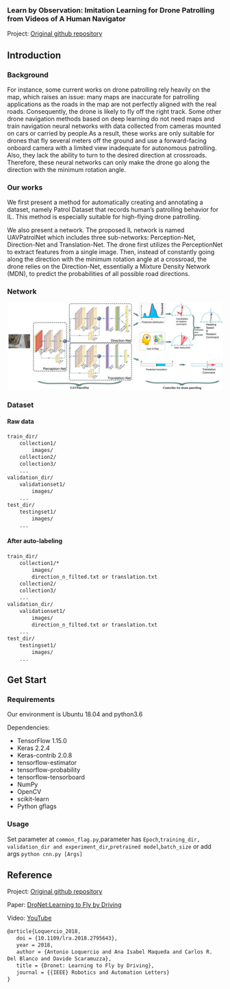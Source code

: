 ### Learn by Observation: Imitation Learning for Drone Patrolling from Videos of A Human Navigator

Project: [Original github repository](https://github.com/uzh-rpg/rpg_public_dronet)

## Introduction
### Background
For instance,
some current works on drone patrolling rely heavily on the map, which raises an issue: many maps are inaccurate for patrolling applications as the roads in the map are not perfectly aligned with the real roads. Consequently, the drone is likely to fly off the right track. Some other drone navigation methods based on deep learning do not need maps and train navigation neural networks with data collected from cameras mounted on cars or carried by people.As a result, these works are only suitable for drones that fly several meters off the ground and use a forward-facing onboard camera with a limited view inadequate for autonomous patrolling. Also, they lack the ability to turn to the desired direction at crossroads. Therefore, these neural networks can only make the drone go along the direction with the minimum rotation angle.
### Our works
We first present a method for automatically creating and annotating a dataset, namely Patrol Dataset that records human’s patrolling behavior for IL. This method is especially suitable for high-flying drone patrolling.

We also present a network. The proposed IL network is named UAVPatrolNet which includes three sub-networks: Perception-Net, Direction-Net and Translation-Net. The drone first utilizes the PerceptionNet to extract features from a single image. Then, instead of constantly going along the direction with the minimum rotation angle at a crossroad, the drone relies on the Direction-Net, essentially a Mixture Density Network (MDN), to predict the probabilities of all possible road directions. 

### Network
![network](images/model.jpg)

### Dataset
#### Raw data
```
train_dir/
    collection1/
        images/
    collection2/
    collection3/
    ...
validation_dir/
    validationset1/
        images/
    ...
test_dir/
    testingset1/
        images/
    ...
```
#### After auto-labeling 
```
train_dir/
    collection1/*
        images/
        direction_n_filted.txt or translation.txt
    collection2/
    collection3/
    ...
validation_dir/
    validationset1/
        images/
        direction_n_filted.txt or translation.txt
    ...
test_dir/
    testingset1/
        images/
    ...
```
## Get Start

### Requirements
Our environment is Ubuntu 18.04 and python3.6

Dependencies:
* TensorFlow 1.15.0
* Keras 2.2.4
* Keras-contrib 2.0.8
* tensorflow-estimator         
* tensorflow-probability          
* tensorflow-tensorboard
* NumPy
* OpenCV
* scikit-learn
* Python gflags

### Usage
   Set parameter at `common_flag.py`,parameter has `Epoch`,`training_dir, validation_dir and experiment_dir`,`pretrained model`,`batch_size` or add args `python cnn.py [Args]`

## Reference
Project: [Original github repository](https://github.com/uzh-rpg/rpg_public_dronet)

Paper: [DroNet:Learning to Fly by Driving](http://rpg.ifi.uzh.ch/docs/RAL18_Loquercio.pdf)

Video: [YouTube](https://youtu.be/ow7aw9H4BcA)

```
@article{Loquercio_2018,
   doi = {10.1109/lra.2018.2795643},
   year = 2018,
   author = {Antonio Loquercio and Ana Isabel Maqueda and Carlos R. Del Blanco and Davide Scaramuzza},
   title = {Dronet: Learning to Fly by Driving},
   journal = {{IEEE} Robotics and Automation Letters}
}
```